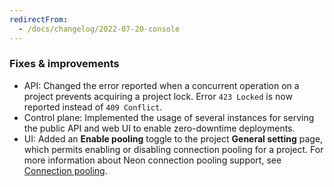 ```yaml
---
redirectFrom:
  - /docs/changelog/2022-07-20-console
---
```


### Fixes & improvements

- API: Changed the error reported when a concurrent operation on a project prevents acquiring a project lock. Error `423 Locked` is now reported instead of `409 Conflict`.
- Control plane: Implemented the usage of several instances for serving the public API and web UI to enable zero-downtime deployments.
- UI: Added an **Enable pooling** toggle to the project **General setting** page, which permits enabling or disabling connection pooling for a project. For more information about Neon connection pooling support, see [Connection pooling](/docs/get-started/connection-pooling/).
